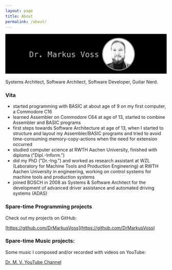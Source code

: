 ```yaml
---
layout: page
title: About
permalink: /about/
---
```


<img style="float: center;" src="/assets/images/about_banner.png">


Systems Architect, Software Architect, Software Developer, Guitar Nerd.

### Vita

- started programming with BASIC at about age of 9 on my first computer, a Commodore C16 
- learned Assembler on Commodore C64 at age of 13, started to combine Assembler and BASIC programs
- first steps towards Software Architecture at age of 13, when I started to structure and layout
  my Assembler/BASIC programs and tried to avoid time-consuming memory-copy-actions when the need for
  extension occurred
- studied computer science at RWTH Aachen University, finished with diploma ("Dipl.-Inform.")
- did my PhD ("Dr.-Ing.") and worked as research assistant at WZL (Laboratory for Machine Tools and
  Production Engineering) at RWTH Aachen University in engineering, working on control systems for machine tools
  and production systems
- joined BOSCH in 2008 as Systems & Software Architect for the development of advanced driver assistance
  and automated driving systems (ADAS)


### Spare-time Programming projects

Check out my projects on GitHub:

[https://github.com/DrMarkusVoss](https://github.com/DrMarkusVoss)

### Spare-time Music projects:

Some music I composed and/or recorded with videos on YouTube:

[Dr. M. V. YouTube Channel](https://www.youtube.com/channel/UCvAQB6B2KhBIbGiEH3gCyjw)
